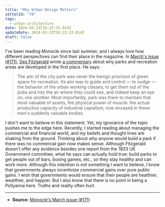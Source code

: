 ```yaml
---
title: "Why Urban Design Matters"
zettelId: "70"
tags:
  - urban-architecture
date: 2024-03-23T16:23:33.014Z
updateDate: 2024-03-23T16:23:33.014Z
draft: false
---
```


I've been reading Monocle since last summer, and I always love how different perspectives can find their place in the magazine. In [March's issue (#171)](https://monocle.com/magazine/issues/171/), [Des Fitzgerald](https://research.ucc.ie/profiles/A024/DesFitzgerald@ucc.ie) wrote [a commentary](https://monocle.com/magazine/issues/171/the-agenda-comment/) about why parks and recreation areas are developed in the first place. He says:

> The aim of the city park was never the benign provision of green space for recreation. Its aim was to guide and control — to nudge — the behavior of the urban working classes; to get them out of the pubs and into the air where they could see, and indeed keep an eye on, one another. Most importantly, park was there to maintain that most valuable of assets, the physical power of muscle: the actual productive capacity of industrial capialism, now encased in these men's suddenly valuable bodies.

I don't want to believe in this statement. Yet, my ignorance of the topic pushes me to the edge here. Recently, I started reading about managing the commercial and financial world, and my beliefs and thought lines are shaking from the ground. Thinking about why anyone would build a park if there was no commercial gain now makes sense. Although Fitzgerald doesn't offer any evidence besides one report from the 1833 UK Government committee, what he says can actually hold true: build parks to get people out of bars, boxing games, etc., so they stay healthy and can work more. Although this intention is not something I want to believe, I know that governments always incentivize commercial gains over pure public gains. I wish that governments would ensure that their people are healthier, wealthier, and happier. But I also know that there is no point in being a Pollyanna here. Truths and reality often hurt.

----

- **Source:** [Monocle's March issue (#171)](https://monocle.com/magazine/issues/171/)
